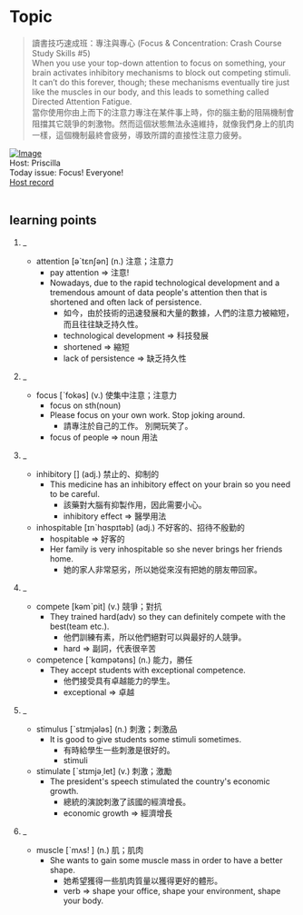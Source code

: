 # Topic

> 讀書技巧速成班：專注與專心 (Focus & Concentration: Crash Course Study Skills #5) <br>
> When you use your top-down attention to focus on something, your brain activates inhibitory mechanisms to block out competing stimuli. It can’t do this forever, though; these mechanisms eventually tire just like the muscles in our body, and this leads to something called Directed Attention Fatigue. <br>
> 當你使用你由上而下的注意力專注在某件事上時，你的腦主動的阻隔機制會阻擋其它競爭的刺激物。然而這個狀態無法永遠維持，就像我們身上的肌肉一樣，這個機制最終會疲勞，導致所謂的直接性注意力疲勞。 <br>

[![Image](https://cdn.voicetube.com/assets/thumbnails/L_2JaFnkZ4o.jpg)](https://www.youtube.com/embed/L_2JaFnkZ4o?rel=0&showinfo=0&cc_load_policy=0&controls=1&autoplay=1&iv_load_policy=3&playsinline=1&wmode=transparent&start=80&end=95&enablejsapi=1&origin=https://tw.voicetube.com&widgetid=1)<br>
Host: Priscilla
<br>Today issue: Focus! Everyone!
<br>
[Host record](https://cdn.voicetube.com/tmp/everyday_records/priscilla.huang/2621.mp3)
<br><br>
## learning points
1. _
	* attention [əˋtɛnʃən] (n.) 注意；注意力
		- pay attention => 注意!
		- Nowadays, due to the rapid technological development and a tremendous amount of data people's attention then that is shortened and often lack of persistence.
			+ 如今，由於技術的迅速發展和大量的數據，人們的注意力被縮短，而且往往缺乏持久性。
			+ technological development => 科技發展
			+ shortened => 縮短
			+ lack of persistence => 缺乏持久性

2. _
	* focus [ˋfokəs] (v.) 使集中注意；注意力
		- focus on sth(noun)
		- Please focus on your own work. Stop joking around.
			+ 請專注於自己的工作。 別開玩笑了。
		- focus of people => noun 用法

3. _
	* inhibitory [] (adj.) 禁止的、抑制的
		- This medicine has an inhibitory effect on your brain so you need to be careful.
			+ 該藥對大腦有抑製作用，因此需要小心。
			+ inhibitory effect => 醫學用法
	* inhospitable [ɪnˋhɑspɪtəb] (adj.) 不好客的、招待不殷勤的
		- hospitable => 好客的
		- Her family is very inhospitable so she never brings her friends home.
			+ 她的家人非常惡劣，所以她從來沒有把她的朋友帶回家。

4. _
	* compete [kəmˋpit] (v.) 競爭；對抗
		- They trained hard(adv) so they can definitely compete with the best(team etc.).
			+ 他們訓練有素，所以他們絕對可以與最好的人競爭。
			+ hard => 副詞，代表很辛苦
	* competence [ˋkɑmpətəns] (n.) 能力，勝任
		- They accept students with exceptional competence.
			+ 他們接受具有卓越能力的學生。
			+ exceptional => 卓越

5. _
	* stimulus [ˋstɪmjələs] (n.) 刺激；刺激品
		- It is good to give students some stimuli sometimes.
			+ 有時給學生一些刺激是很好的。
			+ stimuli
	* stimulate [ˋstɪmjə͵let] (v.) 刺激；激勵
		- The president's speech stimulated the country's economic growth.
			+ 總統的演說刺激了該國的經濟增長。
			+ economic growth => 經濟增長

6. _
	* muscle [ˋmʌs! ] (n.) 肌；肌肉
		- She wants to gain some muscle mass in order to have a better shape.
			+ 她希望獲得一些肌肉質量以獲得更好的體形。
			+ verb => shape your office, shape your environment, shape your body.
